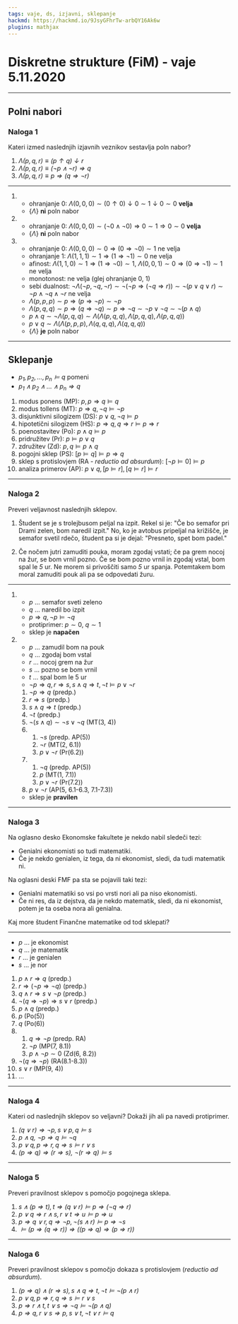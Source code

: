 ```yaml
---
tags: vaje, ds, izjavni, sklepanje
hackmd: https://hackmd.io/9JsyGFhrTw-arbQY16Ak6w
plugins: mathjax
---
```

# Diskretne strukture (FiM) - vaje 5.11.2020

---

## Polni nabori

### Naloga 1

Kateri izmed naslednjih izjavnih veznikov sestavlja poln nabor?

1. <i>$\Lambda(p,q,r) \equiv (p \uparrow q) \downarrow r$</i>
2. <i>$\Lambda(p,q,r) \equiv (\lnot p \land \lnot r) \Rightarrow q$</i>
3. <i>$\Lambda(p,q,r) \equiv p \Rightarrow (q \Rightarrow \lnot r)$</i>

----

1. * ohranjanje 0: $\Lambda(0, 0, 0) \sim (0 \uparrow 0) \downarrow 0 \sim 1 \downarrow 0 \sim 0$ **velja**
   * $\lbrace \Lambda \rbrace$ **ni** poln nabor

2. * ohranjanje 0: $\Lambda(0, 0, 0) \sim (\lnot 0 \land \lnot 0) \Rightarrow 0 \sim 1 \Rightarrow 0 \sim 0$ **velja**
   * $\lbrace \Lambda \rbrace$ **ni** poln nabor

3. * ohranjanje 0: $\Lambda(0, 0, 0) \sim 0 \Rightarrow (0 \Rightarrow \lnot 0) \sim 1$ ne velja
   * ohranjanje 1: $\Lambda(1, 1, 1) \sim 1 \Rightarrow (1 \Rightarrow \lnot 1) \sim 0$ ne velja
   * afinost: $\Lambda(1, 1, 0) \sim 1 \Rightarrow (1 \Rightarrow \lnot 0) \sim 1$, $\Lambda(0, 0, 1) \sim 0 \Rightarrow (0 \Rightarrow \lnot 1) \sim 1$ ne velja
   * monotonost: ne velja (glej ohranjanje 0, 1)
   * sebi dualnost: $\lnot \Lambda(\lnot p, \lnot q, \lnot r) \sim \lnot (\lnot p \Rightarrow (\lnot q \Rightarrow r)) \sim \lnot (p \lor q \lor r) \sim \lnot p \land \lnot q \land \lnot r$ ne velja
   * $\Lambda(p, p, p) \sim p \Rightarrow (p \Rightarrow \lnot p) \sim \lnot p$
   * $\Lambda(p, q, q) \sim p \Rightarrow (q \Rightarrow \lnot q) \sim p \Rightarrow \lnot q \sim \lnot p \lor \lnot q \sim \lnot (p \land q)$
   * $p \land q \sim \lnot \Lambda(p, q, q) \sim \Lambda(\Lambda(p, q, q), \Lambda(p, q, q), \Lambda(p, q, q))$
   * $p \lor q \sim \Lambda(\Lambda(p, p, p), \Lambda(q, q, q), \Lambda(q, q, q))$
   * $\lbrace \Lambda \rbrace$ **je** poln nabor

---

## Sklepanje

* <i>$p_1, p_2, \dots, p_n \models q$</i> pomeni
* <i>$p_1 \land p_2 \land \dots \land p_n \Rightarrow q$</i>

1. modus ponens (MP): $p, p \Rightarrow q \models q$
2. modus tollens (MT): $p \Rightarrow q, \lnot q \models \lnot p$
3. disjunktivni silogizem (DS): $p \lor q, \lnot q \models p$
4. hipotetični silogizem (HS): $p \Rightarrow q, q \Rightarrow r \models p \Rightarrow r$
5. poenostavitev (Po): $p \land q \models p$
6. pridružitev (Pr): $p \models p \lor q$
7. združitev (Zd): $p, q \models p \land q$
8. pogojni sklep (PS): $[p \models q] \models p \Rightarrow q$
9. sklep s protislovjem (RA - *reductio ad absurdum*): $[\lnot p \models 0] \models p$
10. analiza primerov (AP): $p \lor q, [p \models r], [q \models r] \models r$

---

### Naloga 2

Preveri veljavnost naslednjih sklepov.

1. Študent se je s trolejbusom peljal na izpit. Rekel si je: "Če bo semafor pri Drami zelen, bom naredil izpit." No, ko je avtobus pripeljal na  križišče, je semafor svetil rdečo, študent pa si je dejal: "Presneto, spet bom padel."

2. Če nočem jutri zamuditi pouka, moram zgodaj vstati; če pa grem nocoj na žur, se bom vrnil pozno. Če se bom pozno vrnil in zgodaj vstal, bom spal le <i>$5$</i> ur. Ne morem si privoščiti samo <i>$5$</i> ur spanja. Potemtakem bom moral zamuditi pouk ali pa se odpovedati žuru.

----

1. * $p$ ... semafor sveti zeleno
   * $q$ ... naredil bo izpit
   * $p \Rightarrow q, \lnot p \models \lnot q$
   * protiprimer: $p \sim 0$, $q \sim 1$
   * sklep je **napačen**

2. * $p$ ... zamudil bom na pouk
   * $q$ ... zgodaj bom vstal
   * $r$ ... nocoj grem na žur
   * $s$ ... pozno se bom vrnil
   * $t$ ... spal bom le 5 ur
   * $\lnot p \Rightarrow q, r \Rightarrow s, s \land q \Rightarrow t, \lnot t \models p \lor \lnot r$

   1. $\lnot p \Rightarrow q$ (predp.)
   2. $r \Rightarrow s$ (predp.)
   3. $s \land q \Rightarrow t$ (predp.)
   4. $\lnot t$ (predp.)
   5. $\lnot (s \land q) \sim \lnot s \lor \lnot q$ (MT(3, 4))
   6. 1. $\lnot s$ (predp. AP(5))
      2. $\lnot r$ (MT(2, 6.1))
      3. $p \lor \lnot r$ (Pr(6.2))
   7. 1. $\lnot q$ (predp. AP(5))
      2. $p$ (MT(1, 7.1))
      3. $p \lor \lnot r$ (Pr(7.2))
   8. $p \lor \lnot r$ (AP(5, 6.1-6.3, 7.1-7.3))
   * sklep je **pravilen**

---

### Naloga 3

Na oglasno desko Ekonomske fakultete je nekdo nabil sledeči tezi:

* Genialni ekonomisti so tudi matematiki.
* Če je nekdo genialen, iz tega, da ni ekonomist, sledi, da tudi matematik ni.

Na oglasni deski FMF pa sta se pojavili taki tezi:

* Genialni matematiki so vsi po vrsti nori ali pa niso ekonomisti.
* Če ni res, da iz dejstva, da je nekdo matematik, sledi, da ni ekonomist, potem je ta oseba nora ali genialna.

Kaj more študent Finančne matematike od tod sklepati?

----

* $p$ ... je ekonomist
* $q$ ... je matematik
* $r$ ... je genialen
* $s$ ... je nor

1. $p \land r \Rightarrow q$ (predp.)
2. $r \Rightarrow (\lnot p \Rightarrow \lnot q)$ (predp.)
3. $q \land r \Rightarrow s \lor \lnot p$ (predp.)
4. $\lnot (q \Rightarrow \lnot p) \Rightarrow s \lor r$ (predp.)
5. $p \land q$ (predp.)
6. $p$ (Po(5))
7. $q$ (Po(6))
8. 1. $q \Rightarrow \lnot p$ (predp. RA)
   2. $\lnot p$ (MP(7, 8.1))
   3. $p \land \lnot p \sim 0$ (Zd(6, 8.2))
9. $\lnot (q \Rightarrow \lnot p)$ (RA(8.1-8.3))
10. $s \lor r$ (MP(9, 4))
11. ...

---

### Naloga 4

Kateri od naslednjih sklepov so veljavni? Dokaži jih ali pa navedi protiprimer.

1. <i>$(q \vee r) \Rightarrow \lnot p, s \vee p, q \models s$</i>
2. <i>$p \land q,~\lnot p \Rightarrow q \models \lnot q$</i>
3. <i>$p \lor q, p \Rightarrow r, q \Rightarrow s \models r \lor s$</i>
4. <i>$(p \Rightarrow q) \Rightarrow (r \Rightarrow s),~\lnot(r \Rightarrow q) \models s$</i>

---

### Naloga 5

Preveri pravilnost sklepov s pomočjo pogojnega sklepa.

1. <i>$s \land (p \Rightarrow t), t \Rightarrow (q \lor r) \models p \Rightarrow (\lnot q \Rightarrow r)$</i>
2. <i>$p \lor q \Rightarrow r \land s, r \lor t \Rightarrow u \models p \Rightarrow u$</i>
3. <i>$p \Rightarrow q \lor r, q \Rightarrow \lnot p, \lnot (s \land r) \models p \Rightarrow \lnot s$</i>
4. <i>$\models (p \Rightarrow (q \Rightarrow r)) \Rightarrow ((p \Rightarrow q) \Rightarrow (p \Rightarrow r))$</i>

---

### Naloga 6

Preveri pravilnost sklepov s pomočjo dokaza s protislovjem (*reductio ad absurdum*).

1. <i>$(p \Rightarrow q) \land (r \Rightarrow s), s \land q \Rightarrow t, \lnot t \models \lnot (p \land r)$</i>
2. <i>$p \lor q, p \Rightarrow r, q \Rightarrow s \models r \lor s$</i>
3. <i> $p \Rightarrow r \land t, t \lor s \Rightarrow \lnot q \models \lnot (p \land q)$</i>
4. <i>$p \Rightarrow  q, r \lor s \Rightarrow p, s \lor t, \lnot t \lor r \models q$</i>
